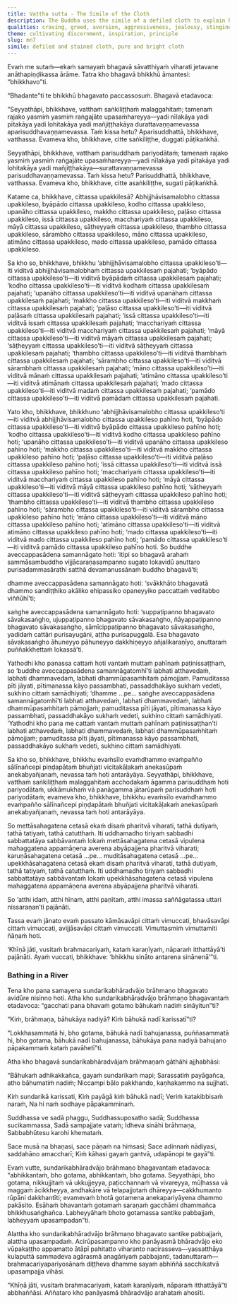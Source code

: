 ```yaml
---
title: Vattha sutta - The Simile of the Cloth
description: The Buddha uses the simile of a defiled cloth to explain how the mind can be similarly defiled by various impurities, and how it can be purified by abandoning them. And it is through this very practice that one arrives at unshakeable faith in the Buddha, the Dhamma, and the Saṅgha. The Buddha also addresses a brahmin in verses who believes in purification by bathing in river.
qualities: craving, greed, aversion, aggressiveness, jealousy, stinginess, anger, resentment, contempt, feuding, treachery, conceit, vanity, negligence, stubbornness, faith, ethical conduct, collectedness, wisdom, loving-kindness, compassion, appreciative joy, equanimity, sensual desire, clinging to rules and observances
theme: cultivating discernment, inspiration, principle
slug: mn7
simile: defiled and stained cloth, pure and bright cloth
---
```


Evaṁ me sutaṁ—ekaṁ samayaṁ bhagavā sāvatthiyaṁ viharati jetavane anāthapiṇḍikassa ārāme. Tatra kho bhagavā bhikkhū āmantesi: “bhikkhavo”ti.

“Bhadante”ti te bhikkhū bhagavato paccassosuṁ. Bhagavā etadavoca:

“Seyyathāpi, bhikkhave, vatthaṁ saṅkiliṭṭhaṁ malaggahitaṁ; tamenaṁ rajako yasmiṁ yasmiṁ raṅgajāte upasaṁhareyya—yadi nīlakāya yadi pītakāya yadi lohitakāya yadi mañjiṭṭhakāya durattavaṇṇamevassa aparisuddhavaṇṇamevassa. Taṁ kissa hetu? Aparisuddhattā, bhikkhave, vatthassa. Evameva kho, bhikkhave, citte saṅkiliṭṭhe, duggati pāṭikaṅkhā.

Seyyathāpi, bhikkhave, vatthaṁ parisuddhaṁ pariyodātaṁ; tamenaṁ rajako yasmiṁ yasmiṁ raṅgajāte upasaṁhareyya—yadi nīlakāya yadi pītakāya yadi lohitakāya yadi mañjiṭṭhakāya—surattavaṇṇamevassa parisuddhavaṇṇamevassa. Taṁ kissa hetu? Parisuddhattā, bhikkhave, vatthassa. Evameva kho, bhikkhave, citte asaṅkiliṭṭhe, sugati pāṭikaṅkhā.

Katame ca, bhikkhave, cittassa upakkilesā? Abhijjhāvisamalobho cittassa upakkileso, byāpādo cittassa upakkileso, kodho cittassa upakkileso, upanāho cittassa upakkileso, makkho cittassa upakkileso, paḷāso cittassa upakkileso, issā cittassa upakkileso, macchariyaṁ cittassa upakkileso, māyā cittassa upakkileso, sāṭheyyaṁ cittassa upakkileso, thambho cittassa upakkileso, sārambho cittassa upakkileso, māno cittassa upakkileso, atimāno cittassa upakkileso, mado cittassa upakkileso, pamādo cittassa upakkileso.

Sa kho so, bhikkhave, bhikkhu ‘abhijjhāvisamalobho cittassa upakkileso’ti—iti viditvā abhijjhāvisamalobhaṁ cittassa upakkilesaṁ pajahati; ‘byāpādo cittassa upakkileso’ti—iti viditvā byāpādaṁ cittassa upakkilesaṁ pajahati; ‘kodho cittassa upakkileso’ti—iti viditvā kodhaṁ cittassa upakkilesaṁ pajahati; ‘upanāho cittassa upakkileso’ti—iti viditvā upanāhaṁ cittassa upakkilesaṁ pajahati; ‘makkho cittassa upakkileso’ti—iti viditvā makkhaṁ cittassa upakkilesaṁ pajahati; ‘paḷāso cittassa upakkileso’ti—iti viditvā paḷāsaṁ cittassa upakkilesaṁ pajahati; ‘issā cittassa upakkileso’ti—iti viditvā issaṁ cittassa upakkilesaṁ pajahati; ‘macchariyaṁ cittassa upakkileso’ti—iti viditvā macchariyaṁ cittassa upakkilesaṁ pajahati; ‘māyā cittassa upakkileso’ti—iti viditvā māyaṁ cittassa upakkilesaṁ pajahati; ‘sāṭheyyaṁ cittassa upakkileso’ti—iti viditvā sāṭheyyaṁ cittassa upakkilesaṁ pajahati; ‘thambho cittassa upakkileso’ti—iti viditvā thambhaṁ cittassa upakkilesaṁ pajahati; ‘sārambho cittassa upakkileso’ti—iti viditvā sārambhaṁ cittassa upakkilesaṁ pajahati; ‘māno cittassa upakkileso’ti—iti viditvā mānaṁ cittassa upakkilesaṁ pajahati; ‘atimāno cittassa upakkileso’ti—iti viditvā atimānaṁ cittassa upakkilesaṁ pajahati; ‘mado cittassa upakkileso’ti—iti viditvā madaṁ cittassa upakkilesaṁ pajahati; ‘pamādo cittassa upakkileso’ti—iti viditvā pamādaṁ cittassa upakkilesaṁ pajahati.

Yato kho, bhikkhave, bhikkhuno ‘abhijjhāvisamalobho cittassa upakkileso’ti—iti viditvā abhijjhāvisamalobho cittassa upakkileso pahīno hoti, ‘byāpādo cittassa upakkileso’ti—iti viditvā byāpādo cittassa upakkileso pahīno hoti; ‘kodho cittassa upakkileso’ti—iti viditvā kodho cittassa upakkileso pahīno hoti; ‘upanāho cittassa upakkileso’ti—iti viditvā upanāho cittassa upakkileso pahīno hoti; ‘makkho cittassa upakkileso’ti—iti viditvā makkho cittassa upakkileso pahīno hoti; ‘paḷāso cittassa upakkileso’ti—iti viditvā paḷāso cittassa upakkileso pahīno hoti; ‘issā cittassa upakkileso’ti—iti viditvā issā cittassa upakkileso pahīno hoti; ‘macchariyaṁ cittassa upakkileso’ti—iti viditvā macchariyaṁ cittassa upakkileso pahīno hoti; ‘māyā cittassa upakkileso’ti—iti viditvā māyā cittassa upakkileso pahīno hoti; ‘sāṭheyyaṁ cittassa upakkileso’ti—iti viditvā sāṭheyyaṁ cittassa upakkileso pahīno hoti; ‘thambho cittassa upakkileso’ti—iti viditvā thambho cittassa upakkileso pahīno hoti; ‘sārambho cittassa upakkileso’ti—iti viditvā sārambho cittassa upakkileso pahīno hoti; ‘māno cittassa upakkileso’ti—iti viditvā māno cittassa upakkileso pahīno hoti; ‘atimāno cittassa upakkileso’ti—iti viditvā atimāno cittassa upakkileso pahīno hoti; ‘mado cittassa upakkileso’ti—iti viditvā mado cittassa upakkileso pahīno hoti; ‘pamādo cittassa upakkileso’ti—iti viditvā pamādo cittassa upakkileso pahīno hoti. So buddhe aveccappasādena samannāgato hoti: ‘itipi so bhagavā arahaṁ sammāsambuddho vijjācaraṇasampanno sugato lokavidū anuttaro purisadammasārathi satthā devamanussānaṁ buddho bhagavā’ti;

dhamme aveccappasādena samannāgato hoti: ‘svākkhāto bhagavatā dhammo sandiṭṭhiko akāliko ehipassiko opaneyyiko paccattaṁ veditabbo viññūhī’ti;

saṅghe aveccappasādena samannāgato hoti: ‘suppaṭipanno bhagavato sāvakasaṅgho, ujuppaṭipanno bhagavato sāvakasaṅgho, ñāyappaṭipanno bhagavato sāvakasaṅgho, sāmīcippaṭipanno bhagavato sāvakasaṅgho, yadidaṁ cattāri purisayugāni, aṭṭha purisapuggalā. Esa bhagavato sāvakasaṅgho āhuneyyo pāhuneyyo dakkhiṇeyyo añjalikaraṇīyo, anuttaraṁ puññakkhettaṁ lokassā’ti.

Yathodhi kho panassa cattaṁ hoti vantaṁ muttaṁ pahīnaṁ paṭinissaṭṭhaṁ, so ‘buddhe aveccappasādena samannāgatomhī’ti labhati atthavedaṁ, labhati dhammavedaṁ, labhati dhammūpasaṁhitaṁ pāmojjaṁ. Pamuditassa pīti jāyati, pītimanassa kāyo passambhati, passaddhakāyo sukhaṁ vedeti, sukhino cittaṁ samādhiyati; ‘dhamme …pe… saṅghe aveccappasādena samannāgatomhī’ti labhati atthavedaṁ, labhati dhammavedaṁ, labhati dhammūpasaṁhitaṁ pāmojjaṁ; pamuditassa pīti jāyati, pītimanassa kāyo passambhati, passaddhakāyo sukhaṁ vedeti, sukhino cittaṁ samādhiyati. ‘Yathodhi kho pana me cattaṁ vantaṁ muttaṁ pahīnaṁ paṭinissaṭṭhan’ti labhati atthavedaṁ, labhati dhammavedaṁ, labhati dhammūpasaṁhitaṁ pāmojjaṁ; pamuditassa pīti jāyati, pītimanassa kāyo passambhati, passaddhakāyo sukhaṁ vedeti, sukhino cittaṁ samādhiyati.

Sa kho so, bhikkhave, bhikkhu evaṁsīlo evaṁdhammo evaṁpañño sālīnañcepi piṇḍapātaṁ bhuñjati vicitakāḷakaṁ anekasūpaṁ anekabyañjanaṁ, nevassa taṁ hoti antarāyāya. Seyyathāpi, bhikkhave, vatthaṁ saṅkiliṭṭhaṁ malaggahitaṁ acchodakaṁ āgamma parisuddhaṁ hoti pariyodātaṁ, ukkāmukhaṁ vā panāgamma jātarūpaṁ parisuddhaṁ hoti pariyodātaṁ; evameva kho, bhikkhave, bhikkhu evaṁsīlo evaṁdhammo evaṁpañño sālīnañcepi piṇḍapātaṁ bhuñjati vicitakāḷakaṁ anekasūpaṁ anekabyañjanaṁ, nevassa taṁ hoti antarāyāya.

So mettāsahagatena cetasā ekaṁ disaṁ pharitvā viharati, tathā dutiyaṁ, tathā tatiyaṁ, tathā catutthaṁ. Iti uddhamadho tiriyaṁ sabbadhi sabbattatāya sabbāvantaṁ lokaṁ mettāsahagatena cetasā vipulena mahaggatena appamāṇena averena abyāpajjena pharitvā viharati; karuṇāsahagatena cetasā …pe… muditāsahagatena cetasā …pe… upekkhāsahagatena cetasā ekaṁ disaṁ pharitvā viharati, tathā dutiyaṁ, tathā tatiyaṁ, tathā catutthaṁ. Iti uddhamadho tiriyaṁ sabbadhi sabbattatāya sabbāvantaṁ lokaṁ upekkhāsahagatena cetasā vipulena mahaggatena appamāṇena averena abyāpajjena pharitvā viharati.

So ‘atthi idaṁ, atthi hīnaṁ, atthi paṇītaṁ, atthi imassa saññāgatassa uttari nissaraṇan’ti pajānāti.

Tassa evaṁ jānato evaṁ passato kāmāsavāpi cittaṁ vimuccati, bhavāsavāpi cittaṁ vimuccati, avijjāsavāpi cittaṁ vimuccati. Vimuttasmiṁ vimuttamiti ñāṇaṁ hoti.

‘Khīṇā jāti, vusitaṁ brahmacariyaṁ, kataṁ karaṇīyaṁ, nāparaṁ itthattāyā’ti pajānāti. Ayaṁ vuccati, bhikkhave: ‘bhikkhu sināto antarena sinānenā’”ti.

### Bathing in a River

Tena kho pana samayena sundarikabhāradvājo brāhmaṇo bhagavato avidūre nisinno hoti. Atha kho sundarikabhāradvājo brāhmaṇo bhagavantaṁ etadavoca: “gacchati pana bhavaṁ gotamo bāhukaṁ nadiṁ sināyitun”ti?

“Kiṁ, brāhmaṇa, bāhukāya nadiyā? Kiṁ bāhukā nadī karissatī”ti?

“Lokkhasammatā hi, bho gotama, bāhukā nadī bahujanassa, puññasammatā hi, bho gotama, bāhukā nadī bahujanassa, bāhukāya pana nadiyā bahujano pāpakammaṁ kataṁ pavāhetī”ti.

Atha kho bhagavā sundarikabhāradvājaṁ brāhmaṇaṁ gāthāhi ajjhabhāsi:

“Bāhukaṁ adhikakkañca,
gayaṁ sundarikaṁ mapi;
Sarassatiṁ payāgañca,
atho bāhumatiṁ nadiṁ;
Niccampi bālo pakkhando,
kaṇhakammo na sujjhati.

Kiṁ sundarikā karissati,
Kiṁ payāgā kiṁ bāhukā nadī;
Veriṁ katakibbisaṁ naraṁ,
Na hi naṁ sodhaye pāpakamminaṁ.

Suddhassa ve sadā phaggu,
Suddhassuposatho sadā;
Suddhassa sucikammassa,
Sadā sampajjate vataṁ;
Idheva sināhi brāhmaṇa,
Sabbabhūtesu karohi khemataṁ.

Sace musā na bhaṇasi,
sace pāṇaṁ na hiṁsasi;
Sace adinnaṁ nādiyasi,
saddahāno amaccharī;
Kiṁ kāhasi gayaṁ gantvā,
udapānopi te gayā”ti.

Evaṁ vutte, sundarikabhāradvājo brāhmaṇo bhagavantaṁ etadavoca: “abhikkantaṁ, bho gotama, abhikkantaṁ, bho gotama. Seyyathāpi, bho gotama, nikkujjitaṁ vā ukkujjeyya, paṭicchannaṁ vā vivareyya, mūḷhassa vā maggaṁ ācikkheyya, andhakāre vā telapajjotaṁ dhāreyya—cakkhumanto rūpāni dakkhantīti; evamevaṁ bhotā gotamena anekapariyāyena dhammo pakāsito. Esāhaṁ bhavantaṁ gotamaṁ saraṇaṁ gacchāmi dhammañca bhikkhusaṅghañca. Labheyyāhaṁ bhoto gotamassa santike pabbajjaṁ, labheyyaṁ upasampadan”ti.

Alattha kho sundarikabhāradvājo brāhmaṇo bhagavato santike pabbajjaṁ, alattha upasampadaṁ. Acirūpasampanno kho panāyasmā bhāradvājo eko vūpakaṭṭho appamatto ātāpī pahitatto viharanto nacirasseva—yassatthāya kulaputtā sammadeva agārasmā anagāriyaṁ pabbajanti, tadanuttaraṁ—brahmacariyapariyosānaṁ diṭṭheva dhamme sayaṁ abhiññā sacchikatvā upasampajja vihāsi.

“Khīṇā jāti, vusitaṁ brahmacariyaṁ, kataṁ karaṇīyaṁ, nāparaṁ itthattāyā”ti abbhaññāsi. Aññataro kho panāyasmā bhāradvājo arahataṁ ahosīti.
